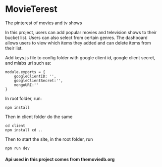 # MovieTerest
The pinterest of movies and tv shows
<p>
  In this project, users can add popular movies and television shows to their bucket list.
  Users can also select from certain genres. The dashboard allows users to view which items
  they added and can delete items from their list.
</p>
<p>Add keys.js file to config folder with google client id, google client secret, and mlabs uri such as:</p>

```
module.exports = {
    googleClientID: '',
    googleClientSecret:'',
    mongoURI:''
}
```

<p>In root folder, run: </p>

```
npm install
```

<p>Then in client folder do the same</p>

```
cd client
npm install cd ..
```

<p>Then to start the site, in the root folder, run</p>

```
npm run dev
```

<h4>Api used in this project comes from themoviedb.org</h4>

